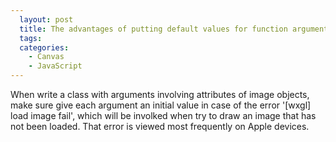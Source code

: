 ```yaml
---
  layout: post
  title: The advantages of putting default values for function arguments
  tags:
  categories:
    - Canvas
    - JavaScript
---
```


When write a class with arguments involving attributes of image objects,
make sure give each argument an initial value in case of the error
'[wxgl] load image fail', which will be involked when try to draw an image that
has not been loaded. That error is viewed most frequently on Apple devices.
